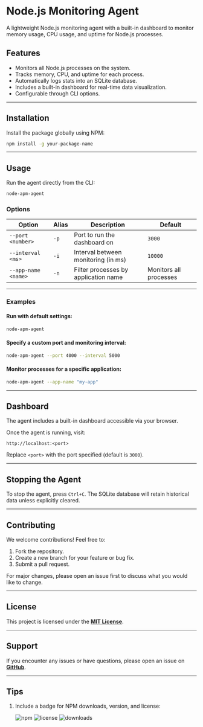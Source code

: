 # Node.js Monitoring Agent

A lightweight Node.js monitoring agent with a built-in dashboard to monitor memory usage, CPU usage, and uptime for Node.js processes.

## Features

- Monitors all Node.js processes on the system.
- Tracks memory, CPU, and uptime for each process.
- Automatically logs stats into an SQLite database.
- Includes a built-in dashboard for real-time data visualization.
- Configurable through CLI options.

---

## Installation

Install the package globally using NPM:

```bash
npm install -g your-package-name
```

---

## Usage

Run the agent directly from the CLI:

```bash
node-apm-agent
```

### Options

| Option              | Alias | Description                          | Default                |
| ------------------- | ----- | ------------------------------------ | ---------------------- |
| `--port <number>`   | `-p`  | Port to run the dashboard on         | `3000`                 |
| `--interval <ms>`   | `-i`  | Interval between monitoring (in ms)  | `10000`                |
| `--app-name <name>` | `-n`  | Filter processes by application name | Monitors all processes |

---

### Examples

#### Run with default settings:

```bash
node-apm-agent
```

#### Specify a custom port and monitoring interval:

```bash
node-apm-agent --port 4000 --interval 5000
```

#### Monitor processes for a specific application:

```bash
node-apm-agent --app-name "my-app"
```

---

## Dashboard

The agent includes a built-in dashboard accessible via your browser.

Once the agent is running, visit:

```
http://localhost:<port>
```

Replace `<port>` with the port specified (default is `3000`).

---

## Stopping the Agent

To stop the agent, press `Ctrl+C`. The SQLite database will retain historical data unless explicitly cleared.

---

## Contributing

We welcome contributions! Feel free to:

1. Fork the repository.
2. Create a new branch for your feature or bug fix.
3. Submit a pull request.

For major changes, please open an issue first to discuss what you would like to change.

---

## License

This project is licensed under the **[MIT License](LICENSE)**.

---

## Support

If you encounter any issues or have questions, please open an issue on **[GitHub](https://github.com/nirhuri/node-apm-agent/issues)**.

---

## Tips

1. Include a badge for NPM downloads, version, and license:

   ![npm](https://img.shields.io/npm/v/node-apm-agent)
   ![license](https://img.shields.io/npm/l/node-apm-agent)
   ![downloads](https://img.shields.io/npm/dm/node-apm-agent)
